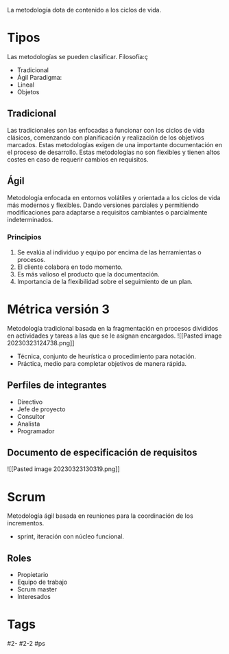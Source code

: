La metodología dota de contenido a los ciclos de vida.
# Tipos
Las metodologías se pueden clasificar.
Filosofía:ç
- Tradicional
- Ágil
Paradigma:
- Lineal
- Objetos
## Tradicional
Las tradicionales son las enfocadas a funcionar con los ciclos de vida clásicos, comenzando con planificación y realización de los objetivos marcados. Estas metodologías exigen de una importante documentación en el proceso de desarrollo.
Estas metodologías no son flexibles y tienen altos costes en caso de requerir cambios en requisitos.
## Ágil
Metodología enfocada en entornos volátiles y orientada a los ciclos de vida más modernos y flexibles. Dando versiones parciales y permitiendo modificaciones para adaptarse a requisitos cambiantes o parcialmente indeterminados.
### Principios
1. Se evalúa al individuo y equipo por encima de las herramientas o procesos.
2. El cliente colabora en todo momento.
3. Es más valioso el producto que la documentación.
4. Importancia de la flexibilidad sobre el seguimiento de un plan.
# Métrica versión 3
Metodología tradicional basada en la fragmentación en procesos divididos en actividades y tareas a las que se le asignan encargados.
![[Pasted image 20230323124738.png]]
- Técnica, conjunto de heurística o procedimiento para notación.
- Práctica, medio para completar objetivos de manera rápida.
## Perfiles de integrantes
- Directivo
- Jefe de proyecto
- Consultor
- Analista
- Programador
## Documento de especificación de requisitos
![[Pasted image 20230323130319.png]]
# Scrum
Metodología ágil basada en reuniones para la coordinación de los incrementos.
- sprint, iteración con núcleo funcional.
## Roles
- Propietario
- Equipo de trabajo
- Scrum master
- Interesados
# Tags
#2- 
#2-2 
#ps 